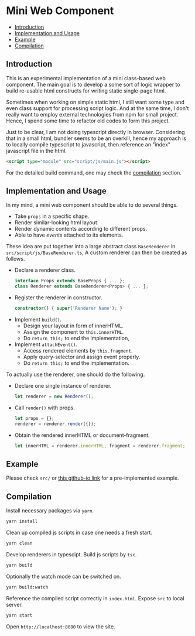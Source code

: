 # Mini Web Component

- [Introduction](#introduction)
- [Implementation and Usage](#implementation-and-usage)
- [Example](#example)
- [Compilation](#compilation)

## Introduction

This is an experimental implementation of a mini class-based web component.
The main goal is to develop a some sort of logic wrapper 
to build re-usable html constructs for writing static single-page html.

Sometimes when working on simple static html,
I still want some type and even class support for processing script logic.
And at the same time, 
I don't really want to employ external technologies from npm for small project.
Hence, I spend some time to refactor old codes to form this project. 

Just to be clear, I am not doing typescript directly in browser.
Considering that in a small html, bundler seems to be an overkill, 
hence my approach is to locally compile typescript to javascript,
then reference an "index" javascript file in the html.
```html
<script type="module" src="script/js/main.js"></script>
```

For the detailed build command, one may check the [compilation](#compilation) section.

## Implementation and Usage

In my mind, a mini web component should be able to do several things.
- Take `props` in a specific shape.
- Render similar-looking html layout.
- Render dynamic contents according to different props.
- Able to have _events_ attached to its elements.

These idea are put together into a large abstract class `BaseRenderer` in `src/script/js/BaseRenderer.ts`, 
A custom renderer can then be created as follows.
- Declare a renderer class.
    ```typescript
    interface Props extends BaseProps { ... };
    class Renderer extends BaseRenderer<Props> { ... };
    ```
- Register the renderer in constructor.
    ```typescript
    constructor() { super('Renderer Name'); }
    ```
- Implement `build()`.
    - Design your layout in form of innerHTML.
    - Assign the component to `this.innerHTML`.
    - Do `return this;` to end the implementation,
- Implement `attachEvent()`. 
    - Access rendered elements by `this.fragment`.
    - Apply query-selector and assign event properly.
    - Do `return this;` to end the implementation.

To actually use the renderer, one should do the following.
- Declare one single instance of renderer.
    ```typescript
    let renderer = new Renderer();
    ```
- Call `render()` with props.
    ```typescript
    let props = {}; 
    renderer = renderer.render({});
    ```
- Obtain the rendered innerHTML or document-fragment.
    ```typescript
    let innerHTML = renderer.innerHTML, fragment = renderer.fragment;
    ```

## Example 

Please check `src/` or [this github-io link](https://hkleungai.github.io/mini-web-component) for a pre-implemented example.

## Compilation

Install necessary packages via `yarn`.
```sh
yarn install
```

Clean up compiled js scripts in case one needs a fresh start.
```sh
yarn clean
```

Develop renderers in typescipt. 
Build js scripts by `tsc`.
```sh
yarn build
```

Optionally the watch mode can be switched on.
```sh
yarn build:watch
```

Reference the compiled script correctly in `index.html`.
Expose `src` to local server.
```sh
yarn start
```

Open `http://localhost:8080` to view the site.
